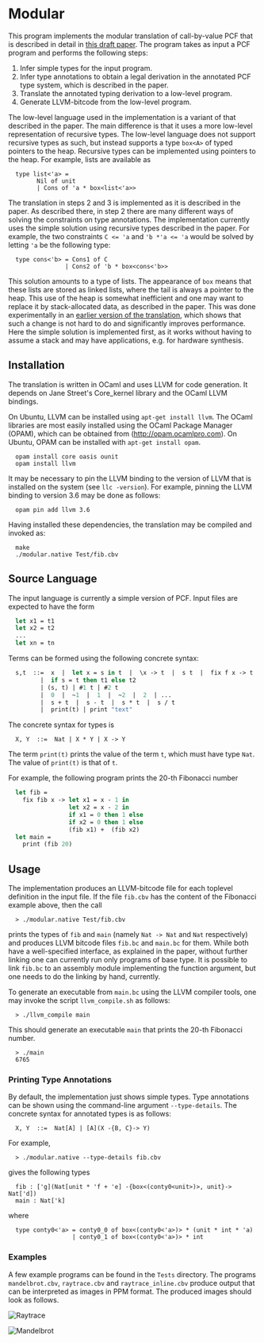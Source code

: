 # Modular

This program implements the modular translation of call-by-value PCF that is
described in detail in
[this draft paper](http://www2.tcs.ifi.lmu.de/~schoepp/Docs/modular.pdf). The
program takes as input a PCF program and performs the following steps:

  1. Infer simple types for the input program.
  2. Infer type annotations to obtain a legal derivation in the
     annotated PCF type system, which is described in the paper.
  3. Translate the annotated typing derivation to a low-level program.
  4. Generate LLVM-bitcode from the low-level program.

The low-level language used in the implementation is a variant of that
described in the paper. The main difference is that it uses a more low-level
representation of recursive types. The low-level language does not support
recursive types as such, but instead supports a type `box<A>` of typed pointers
to the heap. Recursive types can be implemented using pointers to the heap. For
example, lists are available as

```
  type list<'a> =
        Nil of unit
        | Cons of 'a * box<list<'a>>
```

The translation in steps 2 and 3 is implemented as it is described in the
paper. As described there, in step 2 there are many different ways of solving
the constraints on type annotations. The implementation currently uses the
simple solution using recursive types described in the paper. For example, the
two constraints `C <= 'a` and `'b *'a <= 'a` would be solved by letting `'a` be
the following type:

```
  type cons<'b> = Cons1 of C
                | Cons2 of 'b * box<cons<'b>>
```

This solution amounts to a type of lists. The appearance of `box` means that
these lists are stored as linked lists, where the tail is always a pointer to
the heap. This use of the heap is somewhat inefficient and one may want to
replace it by stack-allocated data, as described in the paper. This was done
experimentally in an
[earlier version of the translation](https://github.com/uelis/cbv2int), which
shows that such a change is not hard to do and significantly improves
performance. Here the simple solution is implemented first, as it works without
having to assume a stack and may have applications, e.g. for hardware
synthesis.


## Installation

The translation is written in OCaml and uses LLVM for code generation. It
depends on Jane Street's Core_kernel library and the OCaml LLVM bindings.

On Ubuntu, LLVM can be installed using `apt-get install llvm`. The OCaml
libraries are most easily installed using the OCaml Package Manager (OPAM),
which can be obtained from (http://opam.ocamlpro.com). On Ubuntu, OPAM can be
installed with `apt-get install opam`.

```
  opam install core oasis ounit
  opam install llvm
```

It may be necessary to pin the LLVM binding to the version of LLVM that is
installed on the system (see `llc -version`). For example, pinning the LLVM binding to version 3.6
may be done as follows:

```
  opam pin add llvm 3.6
```

Having installed these dependencies, the translation may be compiled and invoked as:

```
  make
  ./modular.native Test/fib.cbv
```

## Source Language

The input language is currently a simple version of PCF. Input files are
expected to have the form

```sml
  let x1 = t1
  let x2 = t2
  ...
  let xn = tn
```

Terms can be formed using the following concrete syntax:

```sml
  s,t  ::=  x  |  let x = s in t  |  \x -> t  |  s t  |  fix f x -> t
         |  if s = t then t1 else t2
         | (s, t) | #1 t | #2 t
         |  0  |  ~1  |  1  |  ~2  |  2  | ...
         |  s + t  |  s - t  |  s * t  |  s / t
         |  print(t) | print "text"
```

The concrete syntax for types is

```
  X, Y  ::=  Nat | X * Y | X -> Y
```

The term `print(t)` prints the value of the term `t`, which must have type `Nat`.
The value of `print(t)` is that of `t`.

For example, the following program prints the 20-th Fibonacci number

```sml
  let fib =
    fix fib x -> let x1 = x - 1 in
                 let x2 = x - 2 in
                 if x1 = 0 then 1 else
                 if x2 = 0 then 1 else
                 (fib x1) +  (fib x2)
  let main =
    print (fib 20)
```

## Usage

The implementation produces an LLVM-bitcode file for each toplevel definition
in the input file. If the file `fib.cbv` has the content of the Fibonacci
example above, then the call

```
  > ./modular.native Test/fib.cbv
```

prints the types of `fib` and `main` (namely `Nat -> Nat` and `Nat`
respectively) and produces LLVM bitcode files `fib.bc` and `main.bc` for
them. While both have a well-specified interface, as explained in the paper,
without further linking one can currently run only programs of base type. It is
possible to link `fib.bc` to an assembly module implementing the function
argument, but one needs to do the linking by hand, currently.

To generate an executable from `main.bc` using the LLVM compiler tools, one may
invoke the script `llvm_compile.sh` as follows:

```
  > ./llvm_compile main
```

This should generate an executable `main` that prints the 20-th Fibonacci number.

```
  > ./main
  6765
```

### Printing Type Annotations

By default, the implementation just shows simple types. Type annotations can be
shown using the command-line argument `--type-details`. The concrete syntax for
annotated types is as follows:

```
  X, Y  ::=  Nat[A] | [A](X -{B, C}-> Y)
```

For example,

```
  > ./modular.native --type-details fib.cbv
```

gives the following types

```
  fib : ['g](Nat[unit * 'f + 'e] -{box<(conty0<unit>)>, unit}-> Nat['d])
  main : Nat['k]
```
  
where
  
```
  type conty0<'a> = conty0_0 of box<(conty0<'a>)> * (unit * int * 'a)
                  | conty0_1 of box<(conty0<'a>)> * int
```


### Examples

A few example programs can be found in the `Tests` directory. The programs
`mandelbrot.cbv`, `raytrace.cbv` and `raytrace_inline.cbv` produce output that
can be interpreted as images in PPM format. The produced images should look as 
follows.

![Raytrace](http://www2.tcs.ifi.lmu.de/~schoepp/raytrace.png)

![Mandelbrot](http://www2.tcs.ifi.lmu.de/~schoepp/mandelbrot.png)
